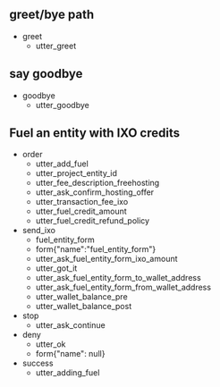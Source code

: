 ## greet/bye path
* greet
  - utter_greet

## say goodbye
* goodbye
  - utter_goodbye

## Fuel an entity with IXO credits
* order
    - utter_add_fuel
    - utter_project_entity_id
    - utter_fee_description_freehosting
    - utter_ask_confirm_hosting_offer
    - utter_transaction_fee_ixo
    - utter_fuel_credit_amount
    - utter_fuel_credit_refund_policy
* send_ixo
    - fuel_entity_form
    - form{"name":"fuel_entity_form"}
    - utter_ask_fuel_entity_form_ixo_amount
    - utter_got_it
    - utter_ask_fuel_entity_form_to_wallet_address
    - utter_ask_fuel_entity_form_from_wallet_address
    - utter_wallet_balance_pre
    - utter_wallet_balance_post
* stop
    - utter_ask_continue
* deny
    - utter_ok
    - form{"name": null}
* success
    - utter_adding_fuel
